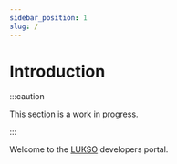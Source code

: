 ```yaml
---
sidebar_position: 1
slug: /
---
```


# Introduction

:::caution

This section is a work in progress.

:::

Welcome to the [LUKSO](https://lukso.network/) developers portal.